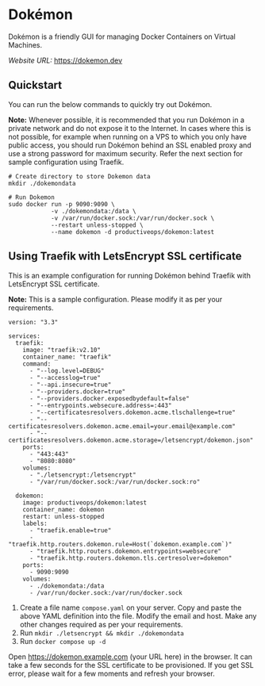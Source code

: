 # Dokémon

Dokémon is a friendly GUI for managing Docker Containers on Virtual Machines.

_Website URL:_ https://dokemon.dev

## Quickstart

You can run the below commands to quickly try out Dokémon.

**Note:** Whenever possible, it is recommended that you run Dokémon in a private network and do not expose it to the Internet. In cases where this is not possible, for example when running on a VPS to which you only have public access, you should run Dokémon behind an SSL enabled proxy and use a strong password for maximum security. Refer the next section for sample configuration using Traefik.

    # Create directory to store Dokemon data
    mkdir ./dokemondata

    # Run Dokemon
    sudo docker run -p 9090:9090 \
                -v ./dokemondata:/data \
                -v /var/run/docker.sock:/var/run/docker.sock \
                --restart unless-stopped \
                --name dokemon -d productiveops/dokemon:latest

## Using Traefik with LetsEncrypt SSL certificate

This is an example configuration for running Dokémon behind Traefik with LetsEncrypt SSL certificate.

**Note:** This is a sample configuration. Please modify it as per your requirements.

    version: "3.3"

    services:
      traefik:
        image: "traefik:v2.10"
        container_name: "traefik"
        command:
          - "--log.level=DEBUG"
          - "--accesslog=true"
          - "--api.insecure=true"
          - "--providers.docker=true"
          - "--providers.docker.exposedbydefault=false"
          - "--entrypoints.websecure.address=:443"
          - "--certificatesresolvers.dokemon.acme.tlschallenge=true"
          - "--certificatesresolvers.dokemon.acme.email=your.email@example.com"
          - "--certificatesresolvers.dokemon.acme.storage=/letsencrypt/dokemon.json"
        ports:
          - "443:443"
          - "8080:8080"
        volumes:
          - "./letsencrypt:/letsencrypt"
          - "/var/run/docker.sock:/var/run/docker.sock:ro"

      dokemon:
        image: productiveops/dokemon:latest
        container_name: dokemon
        restart: unless-stopped
        labels:
          - "traefik.enable=true"
          - "traefik.http.routers.dokemon.rule=Host(`dokemon.example.com`)"
          - "traefik.http.routers.dokemon.entrypoints=websecure"
          - "traefik.http.routers.dokemon.tls.certresolver=dokemon"
        ports:
          - 9090:9090
        volumes:
          - ./dokemondata:/data
          - /var/run/docker.sock:/var/run/docker.sock

1. Create a file name `compose.yaml` on your server. Copy and paste the above YAML definition into the file. Modify the email and host. Make any other changes required as per your requirements.
2. Run `mkdir ./letsencrypt && mkdir ./dokemondata`
3. Run `docker compose up -d`

Open https://dokemon.example.com (your URL here) in the browser. It can take a few seconds for the SSL certificate to be provisioned. If you get SSL error, please wait for a few moments and refresh your browser.
